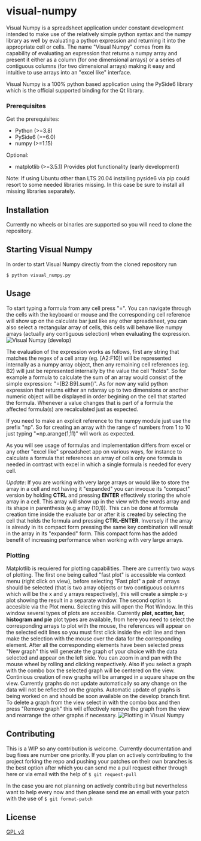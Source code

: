 # visual-numpy
Visual Numpy is a spreadsheet application under constant development intended to make use of the relatively simple python syntax and the numpy library as well by evaluating a python expression and returning it into the appropriate cell or cells. The name "Visual Numpy" comes from its capability of evaluating an expression that returns a numpy array and present it either as a column (for one dimensional arrays) or a series of contiguous columns (for two dimensional arrays) making it easy and intuitive to use arrays into an "excel like" interface.

Visual Numpy is a 100% python based application using the PySide6 library which is the official supported binding for the Qt library.

### Prerequisites

Get the prerequisites:
- Python (>=3.8)
- PySide6 (>=6.0)
- numpy (>=1.15)

Optional:

- matplotlib (>=3.5.1) Provides plot functionality (early development)

Note: If using Ubuntu other than LTS 20.04 installing pyside6 via pip could resort to some needed libraries missing. In this case be sure to install all missing libraries separately.

## Installation
Currently no wheels or binaries are supported so you will need to clone the repository.

## Starting Visual Numpy
In order to start Visual Numpy directly from the cloned repository run

```
$ python visual_numpy.py
```

## Usage

To start typing a formula from any cell press "=". You can navigate through the cells with the keyboard or mouse and the corresponding cell reference will show up on the calculate bar just like any other spreadsheet, you can also select a rectangular array of cells, this cells will behave like numpy arrays (actually any contiguous selection) when evaluating the expression.![Visual Numpy (develop)](https://i.ibb.co/9V5NdSk/vnpy01.png)

The evaluation of the expression works as follows, first any string that matches the regex of a cell array (eg. [A2:F10]) will be represented internally as a numpy array object, then any remaining cell references (eg. B2) will just be represented internally by the value the cell "holds". So for example a formula to calculate the sum of an array would consist of the simple expression: "=[B2:B9].sum()". As for now any valid python expression that returns either an ndarray up to two dimensions or another numeric object will be displayed in order begining on the cell that started the formula. Whenever a value changes that is part of a formula the affected formula(s) are recalculated just as expected.

If you need to make an explicit reference to the numpy module just use the prefix "np". So for creating an array with the range of numbers from 1 to 10 just typing "=np.arange(1,11)" will work as expected.

As you will see usage of formulas and implementation differs from excel or any other "excel like" spreadsheet app on various ways, for instance to calculate a formula that references an array of cells only one formula is needed in contrast with excel in which a single formula is needed for every cell.

*Update*: If you are working with very large arrays or would like to store the array in a cell and not having it "expanded" you can invoque its "compact" version by holding **CTRL** and pressing **ENTER**  effectively storing the whole array in a cell. This array will show up in the view with the words array and its shape in parenthesis (e.g array (10,1)). This can be done at formula creation time inside the evaluate bar or after it is created by selecting the cell that holds the formula and pressing **CTRL-ENTER**. Inversely if the array is already in its compact form pressing the same key combination will result in the array in its "expanded" form. This compact form has the added benefit of increasing performance when working with very large arrays.

### Plotting

Matplotlib is requiered for plotting capabilities. There are currently two ways of plotting. The first one being called "fast plot" is accessible via context menu (right click on view), before selecting "Fast plot" a pair of arrays should be selected (that is two array objects or two contiguous columns which will be the x and y arrays respectively), this will create a simple x-y plot showing the result in a separate window. The second option is accesible via the Plot menu. Selecting this will open the Plot Window. In this window several types of plots are accesible. Currently **plot, scatter, bar, histogram and pie** plot types are available, from here you need to select the corresponding arrays to plot with the mouse, the references will appear on the selected edit lines so you must first click inside the edit line and then make the selection with the mouse over the data for the corresponding element. After all the corresponding elements have been selected press "New graph" this will generate the graph of your choice with the data selected and appear on the left side. You can zoom in and pan with the mouse wheel by rolling and clicking respectively. Also if you select a graph with the combo box the selected graph will be centered on the view. Continious creation of new graphs will be arranged in a square shape on the view. Currently graphs do not update automatically so any change on the data will not be reflected on the graphs. Automatic update of graphs is being worked on and should be soon available on the develop branch first. To delete a graph from the view select in with the combo box and then press "Remove graph" this will effectively remove the graph from the view and rearrange the other graphs if necessary. ![Plotting in Visual Numpy](https://i.ibb.co/chrqCkF/plot.png)

## Contributing
This is a WIP so any contribution is welcome. Currently documentation and bug fixes are number one priority.
If you plan on actively contributing to the project forking the repo and pushing your patches on their own branches is the best option after which you can send me a pull request either through here or via email with the help of ``` $ git request-pull ```

In the case you are not planning on actively contributing but nevertheless want to help every now and then please send me an email with your patch with the use of ```$ git format-patch```
## License
[GPL v3](https://www.gnu.org/licenses/)
